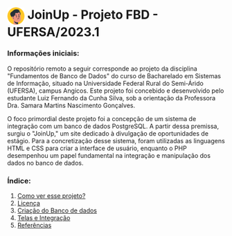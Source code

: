 <h1>
    <img align="center" width="40px" src="./joinup/view/images/logoIncon.svg">
    <span>JoinUp - Projeto FBD - UFERSA/2023.1</span>
</h1>

### Informações iniciais:
O repositório remoto a seguir corresponde ao projeto da disciplina "Fundamentos de Banco de Dados" do curso de Bacharelado em Sistemas de Informação, situado na Universidade Federal Rural do Semi-Árido (UFERSA), campus Angicos. Este projeto foi concebido e desenvolvido pelo estudante Luiz Fernando da Cunha Silva, sob a orientação da Professora Dra. Samara Martins Nascimento Gonçalves.

O foco primordial deste projeto foi a concepção de um sistema de integração com um banco de dados PostgreSQL. A partir dessa premissa, surgiu o "JoinUp," um site dedicado à divulgação de oportunidades de estágio. Para a concretização desse sistema, foram utilizadas as linguagens HTML e CSS para criar a interface de usuário, enquanto o PHP desempenhou um papel fundamental na integração e manipulação dos dados no banco de dados.

### Índice:

1. [Como ver esse projeto?]()
2. [Licença]()
3. [Criação do Banco de dados]()
4. [Telas e Integração]()
5. [Referências]()

























































































































